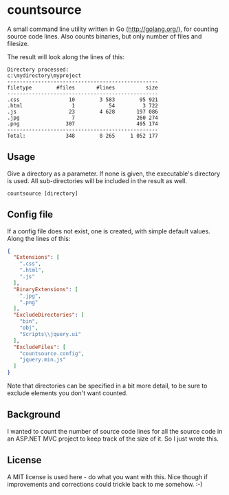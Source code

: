 countsource
===========
A small command line utility written in Go (http://golang.org/), for counting source code lines. Also counts binaries, but only number of files and filesize.

The result will look along the lines of this:
```
Directory processed:
c:\mydirectory\myproject
-------------------------------------------------
filetype        #files       #lines          size
-------------------------------------------------
.css                10        3 583        95 921
.html                1           54         3 722
.js                 23        4 628       197 086
.jpg                 7                    260 274
.png               307                    495 174
-------------------------------------------------
Total:             348        8 265     1 052 177
```

Usage
---------
Give a directory as a parameter. If none is given, the executable's directory is used. All sub-directories will be included in the result as well.
```
countsource [directory]
```

Config file
---------
If a config file does not exist, one is created, with simple default values. Along the lines of this:

```JSON
{
  "Extensions": [
    ".css",
    ".html",
    ".js"
  ],
  "BinaryExtensions": [
    ".jpg",
    ".png"
  ],
  "ExcludeDirectories": [
    "bin",
    "obj",
    "Scripts\\jquery.ui"
  ],
  "ExcludeFiles": [
    "countsource.config",
    "jquery.min.js"
  ]
}
```
Note that directories can be specified in a bit more detail, to be sure to exclude elements you don't want counted.

Background
----------
I wanted to count the number of source code lines for all the source code in an ASP.NET MVC project to keep track of the size of it. So I just wrote this.

License
----------
A MIT license is used here - do what you want with this. Nice though if improvements and corrections could trickle back to me somehow. :-)
